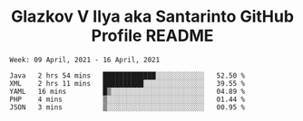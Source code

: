 <h1 align="center">Glazkov V Ilya aka Santarinto GitHub Profile README</h1>

<!--START_SECTION:waka-->
```text
Week: 09 April, 2021 - 16 April, 2021

Java   2 hrs 54 mins   █████████████░░░░░░░░░░░░   52.50 % 
XML    2 hrs 11 mins   ██████████░░░░░░░░░░░░░░░   39.55 % 
YAML   16 mins         █▒░░░░░░░░░░░░░░░░░░░░░░░   04.89 % 
PHP    4 mins          ▒░░░░░░░░░░░░░░░░░░░░░░░░   01.44 % 
JSON   3 mins          ▒░░░░░░░░░░░░░░░░░░░░░░░░   00.95 % 
```
<!--END_SECTION:waka-->